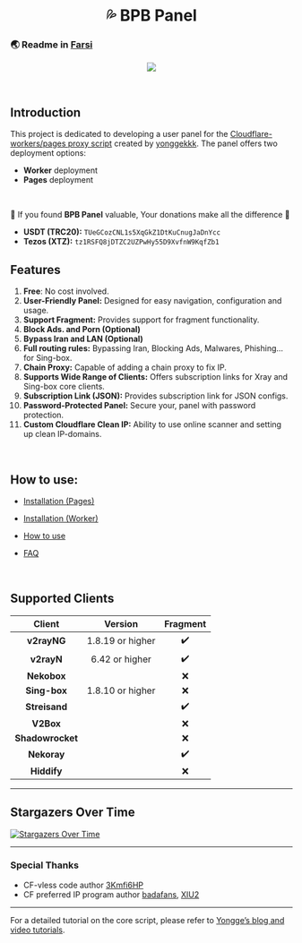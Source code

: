 <h1 align="center">💦 BPB Panel</h1>

### 🌏 Readme in [Farsi](README_fa.md)

<p align="center">
  <img src="docs/assets/images/Panel.jpg">
</p>
<br>

## Introduction
This project is dedicated to developing a user panel for the [Cloudflare-workers/pages proxy script](https://github.com/yonggekkk/Cloudflare-workers-pages-vless) created by [yonggekkk](https://github.com/yonggekkk). The panel offers two deployment options: 
- **Worker** deployment
- **Pages** deployment
<br>

🌟 If you found **BPB Panel** valuable, Your donations make all the difference 🌟
- **USDT (TRC20):** `TUeGCozCNL1s5XqGkZ1DtKuCnugJaDnYcc`
- **Tezos (XTZ):** `tz1RSFQ8jDTZC2UZPwHy55D9XvfnW9KqfZb1`

## Features

1. **Free**: No cost involved.
2. **User-Friendly Panel:** Designed for easy navigation, configuration and usage.
3. **Support Fragment:** Provides support for fragment functionality.
4. **Block Ads. and Porn (Optional)**
5. **Bypass Iran and LAN (Optional)**
6. **Full routing rules:** Bypassing Iran, Blocking Ads, Malwares, Phishing... for Sing-box.
7. **Chain Proxy:** Capable of adding a chain proxy to fix IP.
8. **Supports Wide Range of Clients:** Offers subscription links for Xray and Sing-box core clients.
9. **Subscription Link (JSON):** Provides subscription link for JSON configs.
10. **Password-Protected Panel:** Secure your, panel with password protection.
11. **Custom Cloudflare Clean IP:** Ability to use online scanner and setting up clean IP-domains.
<br>

## How to use:
- [Installation (Pages)](docs/pages_installation_fa.md)

- [Installation (Worker)](docs/worker_installation_fa.md)

- [How to use](docs/configuration_fa.md)

- [FAQ](docs/faq.md)
<br>

## Supported Clients
| Client  | Version | Fragment |
| :-------------: | :-------------: | :-------------: |
| **v2rayNG**  | 1.8.19 or higher  | :heavy_check_mark: |
| **v2rayN**  | 6.42 or higher  | :heavy_check_mark: |
| **Nekobox**  |   | :x: |
| **Sing-box**  | 1.8.10 or higher  | :x: |
| **Streisand**  |   | :heavy_check_mark: |
| **V2Box**  |   | :x: |
| **Shadowrocket**  |   | :x: |
| **Nekoray**  |   | :heavy_check_mark: |
| **Hiddify**  |   | :x: |


---

## Stargazers Over Time
[![Stargazers Over Time](https://starchart.cc/bia-pain-bache/BPB-Worker-Panel.svg?variant=adaptive)](https://starchart.cc/bia-pain-bache/BPB-Worker-Panel)

---

### Special Thanks
- CF-vless code author [3Kmfi6HP](https://github.com/3Kmfi6HP/EDtunnel)
- CF preferred IP program author [badafans](https://github.com/badafans/Cloudflare-IP-SpeedTest), [XIU2](https://github.com/XIU2/CloudflareSpeedTest)

---

For a detailed tutorial on the core script, please refer to [Yongge’s blog and video tutorials](https://ygkkk.blogspot.com/2023/07/cfworkers-vless.html).
